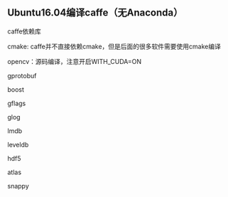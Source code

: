 ## Ubuntu16.04编译caffe（无Anaconda）

caffe依赖库

cmake: caffe并不直接依赖cmake，但是后面的很多软件需要使用cmake编译

opencv：源码编译，注意开启WITH_CUDA=ON

gprotobuf

boost

gflags

glog

lmdb

leveldb

hdf5

atlas

snappy


